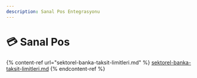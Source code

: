 ```yaml
---
description: Sanal Pos Entegrasyonu
---
```


# 💳 Sanal Pos

{% content-ref url="sektorel-banka-taksit-limitleri.md" %}
[sektorel-banka-taksit-limitleri.md](sektorel-banka-taksit-limitleri.md)
{% endcontent-ref %}
